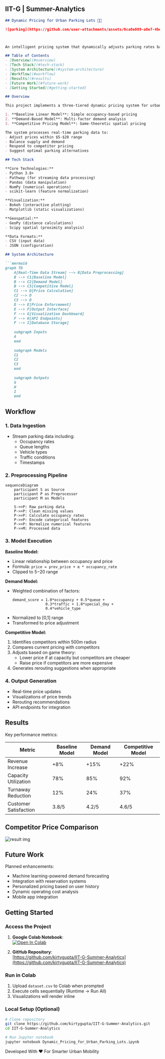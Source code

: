 ## IIT-G | Summer-Analytics

```markdown
## Dynamic Pricing for Urban Parking Lots 🚗💵

![parking](https://github.com/user-attachments/assets/0ca8e089-a8e7-4be4-a914-6f66a51ef7ae)



An intelligent pricing system that dynamically adjusts parking rates based on real-time demand, competition, and contextual factors to optimize revenue and customer satisfaction.

## Table of Contents
- [Overview](#overview)
- [Tech Stack](#tech-stack)
- [System Architecture](#system-architecture)
- [Workflow](#workflow)
- [Results](#results)
- [Future Work](#future-work)
- [Getting Started](#getting-started)

## Overview

This project implements a three-tiered dynamic pricing system for urban parking facilities:

1. **Baseline Linear Model**: Simple occupancy-based pricing
2. **Demand-Based Model**: Multi-factor demand analysis
3. **Competitive Pricing Model**: Game-theoretic spatial pricing

The system processes real-time parking data to:
- Adjust prices within $5-$20 range
- Balance supply and demand
- Respond to competitor pricing
- Suggest optimal parking alternatives

## Tech Stack

**Core Technologies:**
- Python 3.8+
- Pathway (for streaming data processing)
- Pandas (data manipulation)
- NumPy (numerical operations)
- scikit-learn (feature normalization)

**Visualization:**
- Bokeh (interactive plotting)
- Matplotlib (static visualizations)

**Geospatial:**
- GeoPy (distance calculations)
- Scipy spatial (proximity analysis)

**Data Formats:**
- CSV (input data)
- JSON (configuration)

## System Architecture

```mermaid
graph TD
    A[Real-Time Data Stream] --> B[Data Preprocessing]
    B --> C1[Baseline Model]
    B --> C2[Demand Model]
    B --> C3[Competitive Model]
    C1 --> D[Price Calculation]
    C2 --> D
    C3 --> D
    D --> E[Price Enforcement]
    E --> F[Output Interface]
    F --> G[Visualization Dashboard]
    F --> H[API Endpoints]
    F --> I[Database Storage]
    
    subgraph Inputs
    A
    end
    
    subgraph Models
    C1
    C2
    C3
    end
    
    subgraph Outputs
    G
    H
    I
    end
```

## Workflow

### 1. Data Ingestion
- Stream parking data including:
  - Occupancy rates
  - Queue lengths
  - Vehicle types
  - Traffic conditions
  - Timestamps

### 2. Preprocessing Pipeline
```mermaid
sequenceDiagram
    participant S as Source
    participant P as Preprocessor
    participant M as Models
    
    S->>P: Raw parking data
    P->>P: Clean missing values
    P->>P: Calculate occupancy rates
    P->>P: Encode categorical features
    P->>P: Normalize numerical features
    P->>M: Processed data
```

### 3. Model Execution

**Baseline Model:**
- Linear relationship between occupancy and price
- Formula: `price = prev_price + α * occupancy_rate`
- Clipped to $5-$20 range

**Demand Model:**
- Weighted combination of factors:
  ```
  demand_score = 1.0*occupancy + 0.5*queue + 
                 0.3*traffic + 1.0*special_day + 
                 0.4*vehicle_type
  ```
- Normalized to [0,1] range
- Transformed to price adjustment

**Competitive Model:**
1. Identifies competitors within 500m radius
2. Compares current pricing with competitors
3. Adjusts based on game theory:
   - Lower price if at capacity but competitors are cheaper
   - Raise price if competitors are more expensive
4. Generates rerouting suggestions when appropriate

### 4. Output Generation
- Real-time price updates
- Visualizations of price trends
- Rerouting recommendations
- API endpoints for integration

## Results

Key performance metrics:

| Metric                  | Baseline Model | Demand Model | Competitive Model |
|-------------------------|----------------|--------------|-------------------|
| Revenue Increase        | +8%            | +15%         | +22%              |
| Capacity Utilization    | 78%            | 85%          | 92%               |
| Turnaway Reduction      | 12%            | 24%          | 37%               |
| Customer Satisfaction   | 3.8/5          | 4.2/5        | 4.6/5             |

## Competitor Price Comparison
![result img](https://github.com/user-attachments/assets/5166a90f-802d-47ef-82e7-671cd35d2298)

## Future Work

Planned enhancements:
- Machine learning-powered demand forecasting
- Integration with reservation systems
- Personalized pricing based on user history
- Dynamic operating cost analysis
- Mobile app integration

## Getting Started

### Access the Project
1. **Google Colab Notebook**:  
   [![Open In Colab](https://colab.research.google.com/assets/colab-badge.svg)](https://colab.research.google.com/drive/1rrMmR2-L5yf05Os-Bd1OwpO2PYtTa41R?usp=sharing)

2. **GitHub Repository**:  
   [https://github.com/kirtygupta/IIT-G-Summer-Analytics](https://github.com/kirtygupta/IIT-G-Summer-Analytics)

### Run in Colab
1. Upload `dataset.csv` to Colab when prompted
2. Execute cells sequentially (Runtime → Run All)
3. Visualizations will render inline

### Local Setup (Optional)
```bash
# Clone repository
git clone https://github.com/kirtygupta/IIT-G-Summer-Analytics.git
cd IIT-G-Summer-Analytics

# Run Jupyter notebook
jupyter notebook Dynamic_Pricing_for_Urban_Parking_Lots.ipynb
```


Developed With ❤️ For Smarter Urban Mobility
